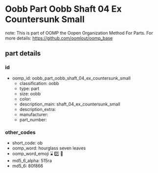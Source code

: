 # Oobb Part Oobb Shaft 04 Ex Countersunk Small  

note: This is part of OOMP the Oopen Organization Method For Parts. For more details: https://github.com/oomlout/oomp_base

##  part details





### id
* oomp_id: oobb_part_oobb_shaft_04_ex_countersunk_small
  * classification: oobb
  * type: part
  * size: oobb
  * color: 
  * description_main: shaft_04_ex_countersunk_small
  * description_extra: 
  * manufacturer: 
  * part_number: 

### other_codes
* short_code: ob
* oomp_word: hourglass seven leaves
* oomp_word_emoji :hourglass: :seven: :leaves:
* md5_6_alpha: 515ra
* md5_6: 80f866